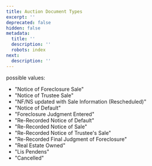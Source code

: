 ```yaml
---
title: Auction Document Types
excerpt: ''
deprecated: false
hidden: false
metadata:
  title: ''
  description: ''
  robots: index
next:
  description: ''
---
```

possible values:

* "Notice of Foreclosure Sale"
* "Notice of Trustee Sale"
* "NF/NS updated with Sale Information (Rescheduled)"
* "Notice of Default"
* "Foreclosure Judgment Entered"
* "Re-Recorded Notice of Default"
* "Re-Recorded Notice of Sale"
* "Re-Recorded Notice of Trustee's Sale"
* "Re-Recorded Final Judgment of Foreclosure"
* "Real Estate Owned"
* "Lis Pendens"
* "Cancelled"
